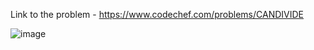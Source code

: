 Link to the problem - https://www.codechef.com/problems/CANDIVIDE


![image](https://user-images.githubusercontent.com/57552973/235494856-583ebf0a-e9d9-4d96-a65e-afddc1d29b6d.png)
